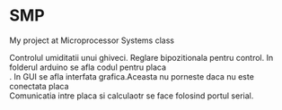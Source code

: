 # SMP
My project at Microprocessor Systems class

Controlul umiditatii unui ghiveci. Reglare bipozitionala pentru control. In folderul arduino se afla codul pentru placa<br>. In GUI se afla interfata grafica.Aceasta nu porneste daca nu  este conectata placa<br>
Comunicatia intre placa si calculaotr se face folosind portul serial.
